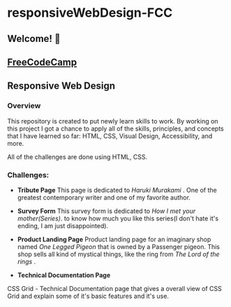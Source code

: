 # responsiveWebDesign-FCC

## Welcome! 👋
## [FreeCodeCamp](https://www.freecodecamp.org/)
## Responsive Web Design


### Overview
This repository is created to put newly
learn skills to work. By working on this project I got
a chance to apply all of the skills, principles, and concepts
that I have learned so far: HTML, CSS, Visual Design, Accessibility, and more.

All of the challenges are done using HTML, CSS.


### Challenges:

- **Tribute Page**
This page is dedicated to _Haruki Murakami_ . One of the greatest
contemporary writer and one of my favorite author.

- **Survey Form**
This survey form is dedicated to _How I met your mother(Series)_. to know how much you like this series(I don't hate it's ending, I am just disappointed).

- **Product Landing Page**
Product landing page for an imaginary shop named _One Legged Pigeon_ that is owned by  a Passenger pigeon. This shop sells all kind of mystical things, like the ring from  _The Lord of the rings_ .

- **Technical Documentation Page**

CSS Grid - Technical Documentation page that gives a overall view of CSS Grid and explain some of it's basic features and it's use.
